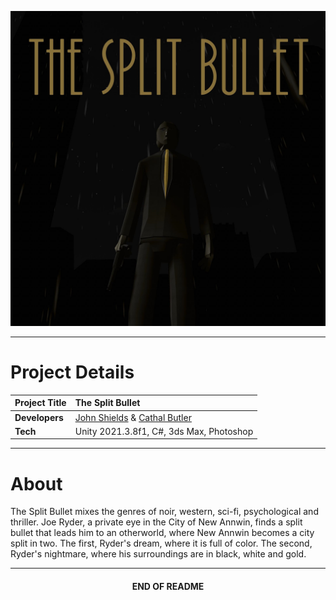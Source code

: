 <p align="center"><img src="workings/shots/good_shots/MainTitleRain.jpg" alt="tsb"/></p>

***

# Project Details
| **Project Title** | The Split Bullet                                                                                  |
|:------------------|:--------------------------------------------------------------------------------------------------|
| **Developers**    | [John Shields](https://github.com/johnshields) & [Cathal Butler](https://github.com/CathalButler) |
| **Tech**          | Unity 2021.3.8f1, C#, 3ds Max, Photoshop                                                          |

***

# About
The Split Bullet mixes the genres of noir, western, sci-fi, psychological and thriller. 
Joe Ryder, a private eye in the City of New Annwin, 
finds a split bullet that leads him to an otherworld, 
where New Annwin becomes a city split in two. 
The first, Ryder's dream, where it is full of color. 
The second, Ryder's nightmare, where his surroundings are in black, white and gold.

***

<h4 align="center">END OF README</h4>